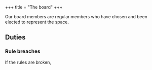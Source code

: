 +++
    title = "The board"
+++


Our board members are regular members who have chosen and been elected to represent the space.

## Duties

### Rule breaches
If the rules are broken, 